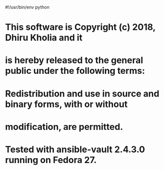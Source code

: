 #!/usr/bin/env python

# This software is Copyright (c) 2018, Dhiru Kholia <kholia at kth.se> and it
# is hereby released to the general public under the following terms:
#
# Redistribution and use in source and binary forms, with or without
# modification, are permitted.
#
# Tested with ansible-vault 2.4.3.0 running on Fedora 27.
